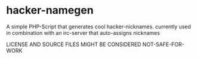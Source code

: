 hacker-namegen
==============

A simple PHP-Script that generates cool hacker-nicknames. currently used in combination with an irc-server that auto-assigns nicknames

LICENSE AND SOURCE FILES MIGHT BE CONSIDERED NOT-SAFE-FOR-WORK
